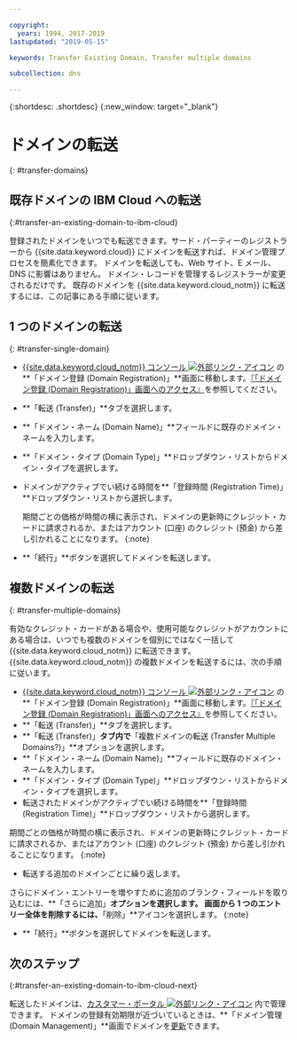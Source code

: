 ```yaml
---

copyright:
  years: 1994, 2017-2019
lastupdated: "2019-05-15"

keywords: Transfer Existing Domain, Transfer multiple domains 

subcollection: dns

---
```


{:shortdesc: .shortdesc}
{:new_window: target="_blank"}

# ドメインの転送
{: #transfer-domains}

## 既存ドメインの IBM Cloud への転送
{:#transfer-an-existing-domain-to-ibm-cloud}

登録されたドメインをいつでも転送できます。サード・パーティーのレジストラーから {{site.data.keyword.cloud}} にドメインを転送すれば、ドメイン管理プロセスを簡素化できます。 ドメインを転送しても、Web サイト、E メール、DNS に影響はありません。 ドメイン・レコードを管理するレジストラーが変更されるだけです。 既存のドメインを {{site.data.keyword.cloud_notm}} に転送するには、この記事にある手順に従います。

## 1 つのドメインの転送
{: #transfer-single-domain}

* [{{site.data.keyword.cloud_notm}} コンソール ![外部リンク・アイコン](../../icons/launch-glyph.svg "外部リンク・アイコン")](https://{DomainName}/) の**「ドメイン登録 (Domain Registration)」**画面に移動します。[『「ドメイン登録 (Domain Registration)」画面へのアクセス』](/docs/infrastructure/dns?topic=dns-how-to-use-the-domain-registration-screen)を参照してください。
* **「転送 (Transfer)」**タブを選択します。
* **「ドメイン・ネーム (Domain Name)」**フィールドに既存のドメイン・ネームを入力します。
* **「ドメイン・タイプ (Domain Type)」**ドロップダウン・リストからドメイン・タイプを選択します。
* ドメインがアクティブでい続ける時間を**「登録時間 (Registration Time)」**ドロップダウン・リストから選択します。

  期間ごとの価格が時間の横に表示され、ドメインの更新時にクレジット・カードに請求されるか、またはアカウント (口座) のクレジット (預金) から差し引かれることになります。
  {:note}
  
* **「続行」**ボタンを選択してドメインを転送します。

## 複数ドメインの転送
{: #transfer-multiple-domains}

有効なクレジット・カードがある場合や、使用可能なクレジットがアカウントにある場合は、いつでも複数のドメインを個別にではなく一括して {{site.data.keyword.cloud_notm}} に転送できます。 {{site.data.keyword.cloud_notm}} の複数ドメインを転送するには、次の手順に従います。

* [{{site.data.keyword.cloud_notm}} コンソール ![外部リンク・アイコン](../../icons/launch-glyph.svg "外部リンク・アイコン")](https://{DomainName}/) の**「ドメイン登録 (Domain Registration)」**画面に移動します。[『「ドメイン登録 (Domain Registration)」画面へのアクセス』](/docs/infrastructure/dns?topic=dns-how-to-use-the-domain-registration-screen)を参照してください。
* **「転送 (Transfer)」**タブを選択します。
* **「転送 (Transfer)」**タブ内で**「複数ドメインの転送 (Transfer Multiple Domains?)」**オプションを選択します。
* **「ドメイン・ネーム (Domain Name)」**フィールドに既存のドメイン・ネームを入力します。
* **「ドメイン・タイプ (Domain Type)」**ドロップダウン・リストからドメイン・タイプを選択します。
* 転送されたドメインがアクティブでい続ける時間を**「登録時間 (Registration Time)」**ドロップダウン・リストから選択します。

期間ごとの価格が時間の横に表示され、ドメインの更新時にクレジット・カードに請求されるか、またはアカウント (口座) のクレジット (預金) から差し引かれることになります。
{:note}

* 転送する追加のドメインごとに繰り返します。

さらにドメイン・エントリーを増やすために追加のブランク・フィールドを取り込むには、**「さらに追加」**オプションを選択します。 画面から 1 つのエントリー全体を削除するには、**「削除」**アイコンを選択します。
{:note}

* **「続行」**ボタンを選択してドメインを転送します。



## 次のステップ
{:#transfer-an-existing-domain-to-ibm-cloud-next}

転送したドメインは、[カスタマー・ポータル ![外部リンク・アイコン](../../icons/launch-glyph.svg "外部リンク・アイコン")](https://control.softlayer.com/) 内で管理できます。 ドメインの登録有効期限が近づいているときは、**「ドメイン管理 (Domain Management)」**画面でドメインを[更新](/docs/infrastructure/dns?topic=dns-renew-an-existing-domain)できます。
